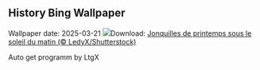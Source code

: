 ## History Bing Wallpaper
Wallpaper date: 2025-03-21
![](https://www.bing.com/th?id=OHR.SpringDaffodils_FR-CA8935812256_UHD.jpg&w=1000)Download: [Jonquilles de printemps sous le soleil du matin (© LedyX/Shutterstock)](https://www.bing.com/th?id=OHR.SpringDaffodils_FR-CA8935812256_UHD.jpg)

Auto get programm by LtgX
